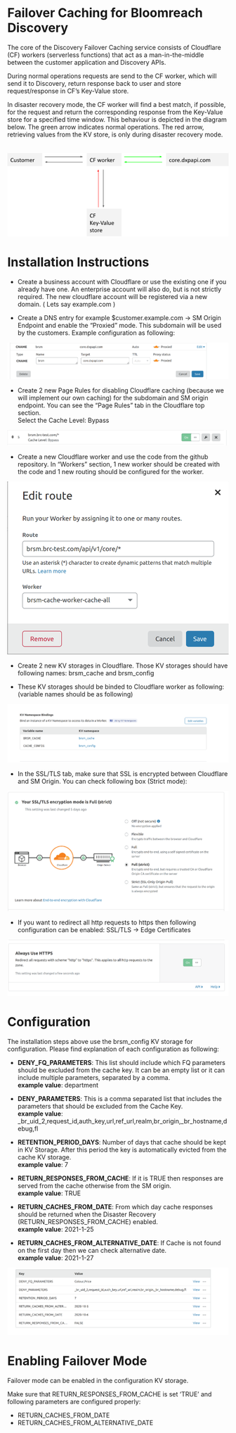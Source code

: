 # Failover Caching for Bloomreach Discovery
The core of the Discovery Failover Caching service consists of Cloudflare (CF) workers (serverless functions) that act as a man-in-the-middle between the customer application and Discovery APIs.

During normal operations requests are send to the CF worker, which will send it to Discovery, return response back to user and store request/response in CF’s Key-Value store.

In disaster recovery mode, the CF worker will find a best match, if possible, for the request and return the corresponding response from the Key-Value store for a specified time window. This behaviour is depicted in the diagram below. The green arrow indicates normal operations. The red arrow, retrieving values from the KV store, is only during disaster recovery mode.
<br/><br/><br/>
![image](images/architecture.png)

# Installation Instructions

- Create a business account with Cloudflare or use the existing one if you already have one. An enterprise account will also do, but is not strictly required. The new cloudflare account will be registered via a new domain. ( Lets say example.com )


- Create a DNS entry for example $customer.example.com → SM Origin Endpoint and enable the “Proxied” mode. This subdomain will be used by the customers. Example configuration as following:

![image](images/dns.png)

- Create 2 new Page Rules for disabling Cloudflare caching (because we will implement our own caching)  for the subdomain and SM origin endpoint. You can see the “Page Rules” tab in the Cloudflare top section.  
Select the Cache Level: Bypass 

![image](images/page-rule.png)

- Create a new Cloudflare worker and use the code from the github repository. In “Workers” section, 1 new worker should be created with the code and 1 new routing should be configured for the worker.

![image](images/route.png)

- Create 2 new KV storages in Cloudflare. Those KV storages should have following names: brsm_cache and brsm_config 


- These KV storages should be binded to Cloudflare worker as following: (variable names should be as following)

![image](images/bindings.png)


- In the SSL/TLS tab, make sure that SSL is encrypted between Cloudflare and SM Origin. You can check following box (Strict mode):

![image](images/ssl.png)


- If you want to redirect all http requests to https then following configuration can be enabled: SSL/TLS → Edge Certificates

![image](images/https.png)

# Configuration

The installation steps above use the brsm_config KV storage for configuration. Please find explanation of each configuration as following:
- **DENY_FQ_PARAMETERS**: This list should include which FQ parameters should be excluded from the cache key. It can be an empty list or it can include multiple parameters, separated by a comma.
  <br/>**example value**: department


- **DENY_PARAMETERS**: This is a comma separated list that includes the parameters that should be excluded from the Cache Key.
  <br/>**example value**: _br_uid_2,request_id,auth_key,url,ref_url,realm,br_origin,_br_hostname,debug,fl


- **RETENTION_PERIOD_DAYS**: Number of days that cache should be kept in KV Storage. After this period the key is automatically evicted from the cache KV storage.
  <br/>**example value**: 7


- **RETURN_RESPONSES_FROM_CACHE**: If it is TRUE then responses are served from the cache otherwise from the SM origin.
  <br/>**example value**: TRUE


- **RETURN_CACHES_FROM_DATE**:  From which day cache responses should be returned when the Disaster Recovery (RETURN_RESPONSES_FROM_CACHE) enabled.
  <br/>**example value**: 2021-1-25



- **RETURN_CACHES_FROM_ALTERNATIVE_DATE**: If Cache is not found on the first day then we can check alternative date.
  <br/>**example value**: 2021-1-27

![image](images/configs.png)


# Enabling Failover Mode
Failover mode can be enabled in the configuration KV storage. 

Make sure that RETURN_RESPONSES_FROM_CACHE is set ‘TRUE’ and following parameters are configured properly:
- RETURN_CACHES_FROM_DATE
- RETURN_CACHES_FROM_ALTERNATIVE_DATE

